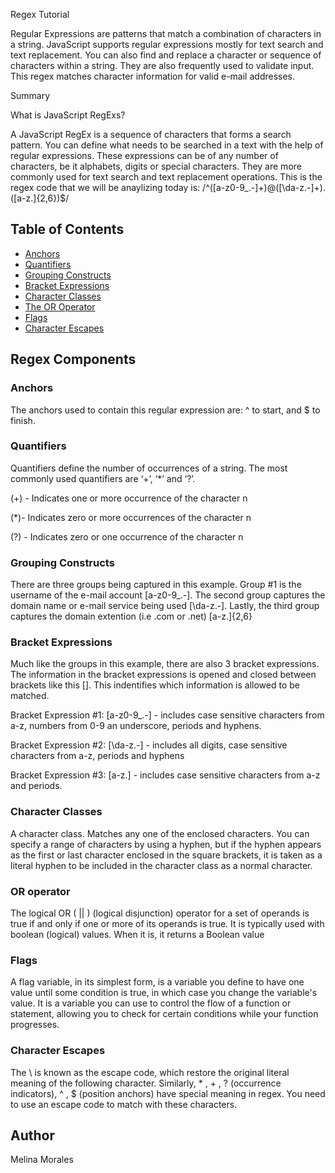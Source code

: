Regex Tutorial

Regular Expressions are patterns that match a combination of characters in a string.
JavaScript supports regular expressions mostly for text search and text replacement.
You can also find and replace a character or sequence of characters within a string.
They are also frequently used to validate input. This regex matches character information for valid e-mail addresses.

Summary

What is JavaScript RegExs? 

A JavaScript RegEx is a sequence of characters that forms a search pattern. 
You can define what needs to be searched in a text with the help of regular expressions.
These expressions can be of any number of characters, be it alphabets, digits or special characters. 
They are more commonly used for text search and text replacement operations.
This is the regex code that we will be anaylizing today is: /^([a-z0-9_\.-]+)@([\da-z\.-]+)\.([a-z\.]{2,6})$/


## Table of Contents

- [Anchors](#anchors)
- [Quantifiers](#quantifiers)
- [Grouping Constructs](#grouping-constructs)
- [Bracket Expressions](#bracket-expressions)
- [Character Classes](#character-classes)
- [The OR Operator](#the-or-operator)
- [Flags](#flags)
- [Character Escapes](#character-escapes)

## Regex Components

### Anchors
The anchors used to contain this regular expression are: ^ to start, and $ to finish.

### Quantifiers
Quantifiers define the number of occurrences of a string.
The most commonly used quantifiers are ‘+’, ‘*’ and ‘?’. 

 (+) - Indicates one or more occurrence of the character n 

 (*)- Indicates zero or more occurrences of the character n 

(?) - Indicates zero or one occurrence of the character n 

### Grouping Constructs
There are three groups being captured in this example. Group #1 is the username of the e-mail account [a-z0-9_\.-].
The second group captures the domain name or e-mail service being used [\da-z\.-]. 
Lastly, the third group captures the domain extention (i.e .com or .net) [a-z\.]{2,6}

### Bracket Expressions
Much like the groups in this example, there are also 3 bracket expressions. 
The information in the bracket expressions is opened and closed between brackets like this []. 
This indentifies which information is allowed to be matched.

Bracket Expression #1: [a-z0-9_\.-] - includes case sensitive characters from a-z, numbers from 0-9 an underscore, periods and hyphens.

Bracket Expression #2: [\da-z\.-] - includes all digits, case sensitive characters from a-z, periods and hyphens

Bracket Expression #3: [a-z\.] - includes case sensitive characters from a-z and periods.

### Character Classes
A character class. Matches any one of the enclosed characters. You can specify a range of characters by using a hyphen,
but if the hyphen appears as the first or last character enclosed in the square brackets, 
it is taken as a literal hyphen to be included in the character class as a normal character.

### OR operator
The logical OR ( || ) (logical disjunction) operator for a set of operands is true if and only if one or more of its operands is true. 
It is typically used with boolean (logical) values. When it is, it returns a Boolean value

### Flags
A flag variable, in its simplest form, is a variable you define to have one value until some condition is true, 
in which case you change the variable's value. It is a variable you can use to control the flow of a function or statement, 
allowing you to check for certain conditions while your function progresses.

### Character Escapes
The \ is known as the escape code, which restore the original literal meaning of the following character. 
Similarly, * , + , ? (occurrence indicators), ^ , $ (position anchors) have special meaning in regex.
You need to use an escape code to match with these characters.

## Author

Melina Morales 
